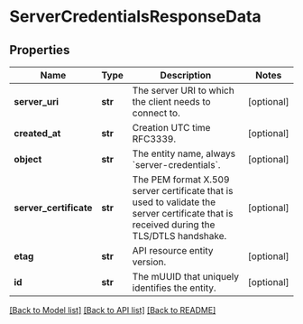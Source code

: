 # ServerCredentialsResponseData

## Properties
Name | Type | Description | Notes
------------ | ------------- | ------------- | -------------
**server_uri** | **str** | The server URI to which the client needs to connect to. | [optional] 
**created_at** | **str** | Creation UTC time RFC3339. | [optional] 
**object** | **str** | The entity name, always &#x60;server-credentials&#x60;. | [optional] 
**server_certificate** | **str** | The PEM format X.509 server certificate that is used to validate the server certificate that is received during the TLS/DTLS handshake. | [optional] 
**etag** | **str** | API resource entity version. | [optional] 
**id** | **str** | The mUUID that uniquely identifies the entity. | [optional] 

[[Back to Model list]](../README.md#documentation-for-models) [[Back to API list]](../README.md#documentation-for-api-endpoints) [[Back to README]](../README.md)


